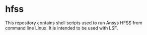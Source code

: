 # hfss

This repository contains shell scripts used to run Ansys HFSS from command line Linux. It is intended to be used with LSF.
